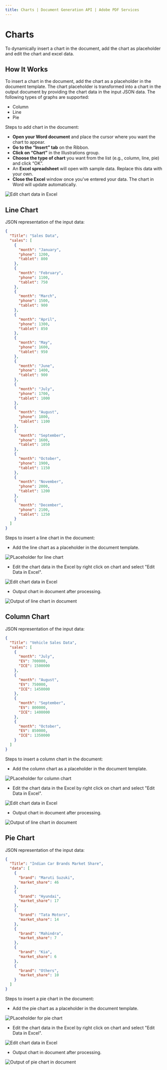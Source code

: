 ```yaml
---
title: Charts | Document Generation API | Adobe PDF Services
---
```

# Charts

To dynamically insert a chart in the document, add the chart as placeholder and edit the chart and excel data.

## How It Works

To insert a chart in the document, add the chart as a placeholder in the document template. The chart placeholder is transformed into a chart in the output document by providing the chart data in the input JSON data.
The following types of graphs are supported:

- Column
- Line
- Pie

Steps to add chart in the document:

- **Open your Word document** and place the cursor where you want the chart to appear.
- **Go to the “Insert” tab** on the Ribbon.
- **Click on “Chart”** in the Illustrations group.
- **Choose the type of chart** you want from the list (e.g., column, line, pie) and click “OK”.
- An **Excel spreadsheet** will open with sample data. Replace this data with your own.
- **Close the Excel** window once you’ve entered your data. The chart in Word will update automatically.

![Edit chart data in Excel](../images/insert_chart_in_document.png)

## Line Chart

JSON representation of the input data:

```json
{
  "Title": "Sales Data",
  "sales": [
    {
      "month": "January",
      "phone": 1200,
      "tablet": 800
    },
    {
      "month": "February",
      "phone": 1100,
      "tablet": 750
    },
    {
      "month": "March",
      "phone": 1500,
      "tablet": 900
    },
    {
      "month": "April",
      "phone": 1300,
      "tablet": 850
    },
    {
      "month": "May",
      "phone": 1600,
      "tablet": 950
    },
    {
      "month": "June",
      "phone": 1400,
      "tablet": 900
    },
    {
      "month": "July",
      "phone": 1700,
      "tablet": 1000
    },
    {
      "month": "August",
      "phone": 1800,
      "tablet": 1100
    },
    {
      "month": "September",
      "phone": 1600,
      "tablet": 1050
    },
    {
      "month": "October",
      "phone": 1900,
      "tablet": 1150
    },
    {
      "month": "November",
      "phone": 2000,
      "tablet": 1200
    },
    {
      "month": "December",
      "phone": 2100,
      "tablet": 1250
    }
  ]
}

```

Steps to insert a line chart in the document:

- Add the line chart as a placeholder in the document template.

![PLaceholder for line chart](../images/placeholder_line_chart.png)

- Edit the chart data in the Excel by right click on chart and select "Edit Data in Excel".

![Edit chart data in Excel](../images/line_chart_excel.png)

- Output chart in document after processing.

![Output of line chart in document](../images/line_chart_output.png)

## Column Chart

JSON representation of the input data:

```json
{
  "Title": "Vehicle Sales Data",
  "sales": [
    {
      "month": "July",
      "EV": 700000,
      "ICE": 1500000
    },
    {
      "month": "August",
      "EV": 750000,
      "ICE": 1450000
    },
    {
      "month": "September",
      "EV": 800000,
      "ICE": 1400000
    },
    {
      "month": "October",
      "EV": 850000,
      "ICE": 1350000
    }
  ]
}

```
Steps to insert a column chart in the document:

- Add the column chart as a placeholder in the document template.

![PLaceholder for column chart](../images/placeholder_column_chart.png)

- Edit the chart data in the Excel by right click on chart and select "Edit Data in Excel".

![Edit chart data in Excel](../images/column_chart_excel.png)

- Output chart in document after processing.

![Output of line chart in document](../images/column_chart_output.png)

## Pie Chart

JSON representation of the input data:

```json
{
  "Title": "Indian Car Brands Market Share",
  "data": [
    {
      "brand": "Maruti Suzuki",
      "market_share": 46
    },
    {
      "brand": "Hyundai",
      "market_share": 17
    },
    {
      "brand": "Tata Motors",
      "market_share": 14
    },
    {
      "brand": "Mahindra",
      "market_share": 7
    },
    {
      "brand": "Kia",
      "market_share": 6
    },
    {
      "brand": "Others",
      "market_share": 10
    }
  ]
}


```
Steps to insert a pie chart in the document:

- Add the pie chart as a placeholder in the document template.

![PLaceholder for pie chart](../images/placeholder_pie_chart.png)

- Edit the chart data in the Excel by right click on chart and select "Edit Data in Excel".

![Edit chart data in Excel](../images/pie_chart_excel.png)

- Output chart in document after processing.

![Output of pie chart in document](../images/pie_chart_output.png)








